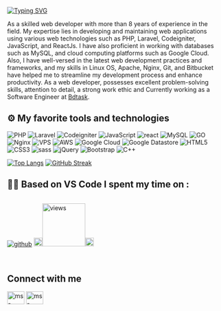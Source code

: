 <!-- Below line is for showing statustics of total push, PSrs etc -->
<!--  <img align="right" width="400" src="https://github-readme-stats.vercel.app/api?username=ms-misor&show_icons=true&count_private=true" alt="Mahbubsiddiki Misor Github Stats"/>  -->


[![Typing SVG](https://readme-typing-svg.demolab.com?font=Grenze&size=28&duration=4000&pause=2000&color=8A38D5&width=300&lines=Hi,+++I'm+Mahbubsiddiki+Misor)](https://git.io/typing-svg)

 As a skilled web developer with more than 8 years of experience in the field. My expertise lies in developing and maintaining web applications using various web technologies such as PHP, Laravel, Codeigniter, JavaScript, and ReactJs. I have also proficient in working with databases such as MySQL, and cloud computing platforms such as Google Cloud.
Also, I have well-versed in the latest web development practices and frameworks, and my skills in Linux OS, Apache, Nginx, Git, and Bitbucket have helped me to streamline my development process and enhance productivity.
As a web developer,  possesses excellent problem-solving skills, attention to detail, a strong work ethic and
Currently working as a Software Engineer at [Bdtask](https://bdtask.com).

<!-- <div style="display: flex;">
  <a align="bottom" href="https://github.com/ms-misor/ms-misor/raw/main/ms-misor.pdf" download>Download Resume </a>
  <img align="top" src="https://img.icons8.com/windows/32/000000/download--v1.png"/>
</div> -->


##  ⚙️  My favorite tools and technologies

<p align="left">


<img alt="PHP" src="https://img.shields.io/badge/PHP%20-%23FF9900.svg?&style=for-the-badge&logo=php&logoColor=white"/>
<img alt="Laravel" src="https://img.shields.io/badge/laravel%20-%23563D7C.svg?&style=for-the-badge&logo=laravel&logoColor=red"/>
<img alt="Codeigniter" src="https://img.shields.io/badge/codeigniter%20-%23563D7C.svg?&style=for-the-badge&logo=codeigniter&logoColor=red"/>
<img alt="JavaScript" src="https://img.shields.io/badge/javascript%20-%23323330.svg?&style=for-the-badge&logo=javascript&logoColor=%23F7DF1E"/>
<img alt="react" src="https://img.shields.io/badge/react%20-%230769AD.svg?&style=for-the-badge&logo=react&logoColor=white"/>
<img alt="MySQL" src="https://img.shields.io/badge/mysql-%2300f.svg?&style=for-the-badge&logo=mysql&logoColor=white"/>
<img alt="GO" src="https://img.shields.io/badge/go-%2300ADD8.svg?style=for-the-badge&logo=go&logoColor=white"/> 
<img alt="Nginx" src="https://img.shields.io/badge/nginx-%23009639.svg?&style=for-the-badge&logo=nginx&logoColor=white"/>
<img alt="VPS" src="https://img.shields.io/badge/VPS-%23563D7C.svg?style=for-the-badge&logo=google-cloud&logoColor=white"/>
<img alt="AWS" src="https://img.shields.io/badge/aws-%23FF9900.svg?style=for-the-badge&logo=amazon-aws&logoColor=white"/>
<img alt="Google Cloud" src="https://img.shields.io/badge/google%20cloud-%23FFCC00.svg?style=for-the-badge&logo=google-cloud&logoColor=white"/>
<img alt="Google Datastore" src="https://img.shields.io/badge/Google%20Datastore-%234285F4.svg?style=for-the-badge&logo=google-cloud&logoColor=white"/>
<img alt="HTML5" src="https://img.shields.io/badge/html5%20-%23E34F26.svg?&style=for-the-badge&logo=html5&logoColor=white"/>
<img alt="CSS3" src="https://img.shields.io/badge/css3%20-%231572B6.svg?&style=for-the-badge&logo=css3&logoColor=white"/>
<img alt="sass" src="https://img.shields.io/badge/sass%20-%231572B6.svg?&style=for-the-badge&logo=sass&logoColor=white"/>
<img alt="jQuery" src="https://img.shields.io/badge/jquery%20-%230769AD.svg?&style=for-the-badge&logo=jquery&logoColor=white"/>
<img alt="Bootstrap" src="https://img.shields.io/badge/bootstrap%20-%23563D7C.svg?&style=for-the-badge&logo=bootstrap&logoColor=white"/>
<img alt="C++" src="https://img.shields.io/badge/c++%20-%2300599C.svg?&style=for-the-badge&logo=C++&logoColor=white"/>


</p>

[![Top Langs](https://github-readme-stats.vercel.app/api/top-langs/?username=ms-misor&langs_count=6&hide=css,html&layout=compact&theme=radical&count_private=true)](https://github.com/ms-misor)
[![GitHub Streak](https://github-readme-streak-stats.herokuapp.com?user=ms-misor&count_private=true&theme=radical&date_format=j%20M%5B%20Y%5D&mode=weekly)]([https://git.io/streak-stats](https://github.com/ms-misor))

## 👨‍💻 Based on VS Code I spent my time on :
<div style="display: flex;">

[![github](https://img.shields.io/github/followers/ms-misor?logo=github&style=plastic)](https://github.com/ms-misor?tab=followers)
<img src="https://media.giphy.com/media/iY8CRBdQXODJSCERIr/giphy.gif" width="20px"><a href="https://github.com/ms-misor"><img alt="views" title="Github views" src="https://komarev.com/ghpvc/?username=ms-misor&style=plastic&color=blueviolet" width="100"/></a><img src="https://media.giphy.com/media/iY8CRBdQXODJSCERIr/giphy.gif" width="20px">

</div>
<br/>


<!-- ### PHP Projects 
- [Appsero Microservice Project](https://github.com/appsero) (Team Member)
- [Laravel basic ecommerce](https://github.com/ms-misor/ecommmerce)
- [Multiperpose Admin Panel BoilerPlate](https://github.com/ms-misor/multipurpose-admin-panel-boilerplate)  
- [WP Study Abroad theme](https://github.com/ms-misor/educulture) 
- [WP theme for Lawer](https://github.com/ms-misor/jurist) 
- [WP Elementor Plugin Extension](https://github.com/ms-misor/atl-extension) 
- [WP Contact Form](https://github.com/ms-misor/saad_contacts) 

 ### Node Projects 
- [Appsero Pay](https://github.com/appsero) (Appsero pay as a payment method for Appsero and it's Private Project)
- [My Appsero](https://github.com/appsero) (My Appsero is customer panel for Appsero Client and it's Private Project)
- [Node & Vue js Fullstack Boilerplate](https://github.com/appsero/node-and-vue-fullstack-boilerplate) -->

## Connect with me
<p align="left">
<a href="https://bd.linkedin.com/in/md-mahbubsiddiki-misor-81b0a810b/" target="blank"><img align="center" src="https://raw.githubusercontent.com/rahuldkjain/github-profile-readme-generator/master/src/images/icons/Social/linked-in-alt.svg" alt="ms-misor" height="30" width="40" /></a>
 <a href="https://www.facebook.com/msmisor/" target="blank"><img align="center" src="https://raw.githubusercontent.com/rahuldkjain/github-profile-readme-generator/master/src/images/icons/Social/facebook.svg" alt="ms-misor" height="30" width="40" /></a>
 
</p>

<!-- ## Support

<p><a href="https://www.buymeacoffee.com/ms-misor" target="_blank"> <img align="left" src="https://cdn.buymeacoffee.com/buttons/v2/default-yellow.png" height="50" width="210" alt="ms-misor" /></a></p>

<br> -->

